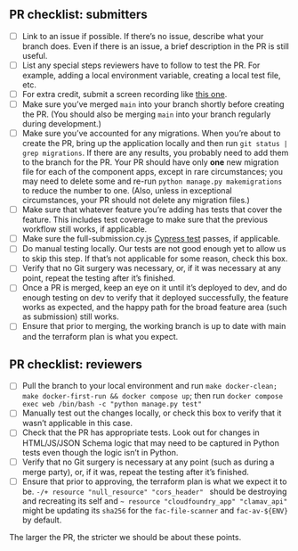 
## PR checklist: submitters

- [ ]   Link to an issue if possible. If there’s no issue, describe what your branch does. Even if there is an issue, a brief description in the PR is still useful.
- [ ]   List any special steps reviewers have to follow to test the PR. For example, adding a local environment variable, creating a local test file, etc.
- [ ]   For extra credit, submit a screen recording like [this one](https://github.com/GSA-TTS/FAC/pull/1821).
- [ ]   Make sure you’ve merged `main` into your branch shortly before creating the PR. (You should also be merging `main` into your branch regularly during development.)
- [ ]   Make sure you’ve accounted for any migrations. When you’re about to create the PR, bring up the application locally and then run `git status | grep migrations`. If there are any results, you probably need to add them to the branch for the PR. Your PR should have only **one** new migration file for each of the component apps, except in rare circumstances; you may need to delete some and re-run `python manage.py makemigrations` to reduce the number to one. (Also, unless in exceptional circumstances, your PR should not delete any migration files.)
- [ ]   Make sure that whatever feature you’re adding has tests that cover the feature. This includes test coverage to make sure that the previous workflow still works, if applicable.
- [ ]   Make sure the full-submission.cy.js [Cypress test](https://github.com/GSA-TTS/FAC/blob/main/docs/testing.md#end-to-end-testing) passes, if applicable.
- [ ]   Do manual testing locally. Our tests are not good enough yet to allow us to skip this step. If that’s not applicable for some reason, check this box.
- [ ]   Verify that no Git surgery was necessary, or, if it was necessary at any point, repeat the testing after it’s finished.
- [ ]   Once a PR is merged, keep an eye on it until it’s deployed to dev, and do enough testing on dev to verify that it deployed successfully, the feature works as expected, and the happy path for the broad feature area (such as submission) still works.
- [ ]   Ensure that prior to merging, the working branch is up to date with main and the terraform plan is what you expect.

## PR checklist: reviewers

- [ ]   Pull the branch to your local environment and run `make docker-clean; make docker-first-run && docker compose up`; then run `docker compose exec web /bin/bash -c "python manage.py test"`
- [ ]   Manually test out the changes locally, or check this box to verify that it wasn’t applicable in this case.
- [ ]   Check that the PR has appropriate tests. Look out for changes in HTML/JS/JSON Schema logic that may need to be captured in Python tests even though the logic isn’t in Python.
- [ ]   Verify that no Git surgery is necessary at any point (such as during a merge party), or, if it was, repeat the testing after it’s finished.
- [ ]   Ensure that prior to approving, the terraform plan is what we expect it to be. `-/+ resource "null_resource" "cors_header" ` should be destroying and recreating its self and ` ~ resource "cloudfoundry_app" "clamav_api" ` might be updating its `sha256` for the `fac-file-scanner` and `fac-av-${ENV}` by default.

The larger the PR, the stricter we should be about these points.

